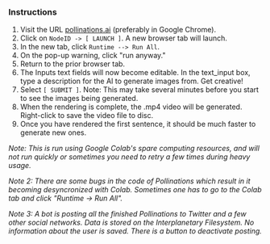 ### Instructions

1. Visit the URL [pollinations.ai](https://pollinations.ai) (preferably in Google Chrome).
2. Click on `NodeID -> [ LAUNCH ]`. A new browser tab will launch.
3. In the new tab, click `Runtime --> Run All`.
4. On the pop-up warning, click "run anyway."
5. Return to the prior browser tab.
6. The Inputs text fields will now become editable. In the text_input box, type a description for the AI to generate images from. Get creative!
7. Select `[ SUBMIT ]`. Note: This may take several minutes before you start to see the images being generated.
8. When the rendering is complete, the .mp4 video will be generated. Right-click to save the video file to disc.
9. Once you have rendered the first sentence, it should be much faster to generate new ones. 

 *Note: This is run using Google Colab's spare computing resources, and will not run quickly or sometimes you need to retry a few times during heavy usage.*

 *Note 2: There are some bugs in the code of Pollinations which result in it becoming desyncronized with Colab. Sometimes one has to go to the Colab tab and click "Runtime -> Run All".*
 
 *Note 3: A bot is posting all the finished Pollinations to Twitter and a few other social networks. Data is stored on the Interplanetary Filesystem. No information about the user is saved. There is a button to deactivate posting.*
